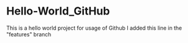 # Hello-World_GitHub
This is a hello world project for usage of Github
I added this line in the "features" branch
